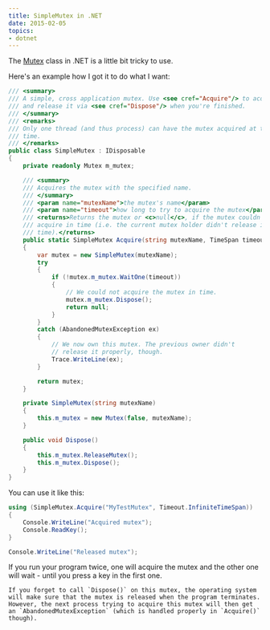 ```yaml
---
title: SimpleMutex in .NET
date: 2015-02-05
topics:
- dotnet
---
```


The [Mutex](https://msdn.microsoft.com/library/system.threading.mutex.aspx) class in .NET is a little bit tricky to use.

Here's an example how I got it to do what I want:

```c#
/// <summary>
/// A simple, cross application mutex. Use <see cref="Acquire"/> to acquire it
/// and release it via <see cref="Dispose"/> when you're finished.
/// </summary>
/// <remarks>
/// Only one thread (and thus process) can have the mutex acquired at the same
/// time.
/// </remarks>
public class SimpleMutex : IDisposable
{
    private readonly Mutex m_mutex;

    /// <summary>
    /// Acquires the mutex with the specified name.
    /// </summary>
    /// <param name="mutexName">the mutex's name</param>
    /// <param name="timeout">how long to try to acquire the mutex</param>
    /// <returns>Returns the mutex or <c>null</c>, if the mutex couldn't be
    /// acquire in time (i.e. the current mutex holder didn't release it in
    /// time).</returns>
    public static SimpleMutex Acquire(string mutexName, TimeSpan timeout)
    {
        var mutex = new SimpleMutex(mutexName);
        try
        {
            if (!mutex.m_mutex.WaitOne(timeout))
            {
                // We could not acquire the mutex in time.
                mutex.m_mutex.Dispose();
                return null;
            }
        }
        catch (AbandonedMutexException ex)
        {
            // We now own this mutex. The previous owner didn't
            // release it properly, though.
            Trace.WriteLine(ex);
        }

        return mutex;
    }

    private SimpleMutex(string mutexName)
    {
        this.m_mutex = new Mutex(false, mutexName);
    }

    public void Dispose()
    {
        this.m_mutex.ReleaseMutex();
        this.m_mutex.Dispose();
    }
}
```

You can use it like this:

```c#
using (SimpleMutex.Acquire("MyTestMutex", Timeout.InfiniteTimeSpan))
{
    Console.WriteLine("Acquired mutex");
    Console.ReadKey();
}

Console.WriteLine("Released mutex");
```

If you run your program twice, one will acquire the mutex and the other one will wait - until you press a key in the first one.

```note
If you forget to call `Dispose()` on this mutex, the operating system will make sure that the mutex is released when the program terminates. However, the next process trying to acquire this mutex will then get an `AbandonedMutexException` (which is handled properly in `Acquire()` though).
```
